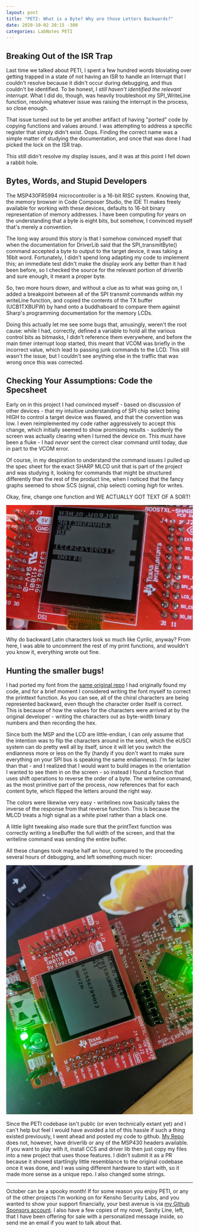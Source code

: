 ```yaml
---
layout: post
title: "PETI: What is a Byte? Why are those Letters Backwards?"
date: 2020-10-02 20:15 -300
categories: LabNotes PETI
---
```


## Breaking Out of the ISR Trap
Last time we talked about PETI, I spent a few hundred words bloviating over getting trapped in a state of not having an ISR to handle an Interrupt that I couldn't resolve because it didn't occur during debugging, and thus couldn't be identified. To be honest, I *still haven't identified the relevant interrupt*. What I did do, though, was heavily troubleshoot my SPI_WriteLine function, resolving whatever issue was raising the interrupt in the process, so close enough.

That issue turned out to be yet another artifact of having "ported" code by copying functions and values around. I was attempting to address a specific register that simply didn't exist. Oops. Finding the correct name was a simple matter of studying the documentation, and once that was done I had picked the lock on the ISR trap.

This still didn't resolve my display issues, and it was at this point I fell down a rabbit hole.

## Bytes, Words, and Stupid Developers
The MSP430FR5994 microcontroller is a 16-bit RISC system. Knowing that, the memory browser in Code Composer Studio, the IDE TI makes freely available for working with these devices, defaults to 16-bit binary representation of memory addresses. I have been computing for years on the understanding that a byte is eight bits, but somehow, I convinced myself that's merely a convention.

The long way around this story is that I somehow convinced myself that when the documentation for DriverLib said that the SPI_transmitByte() command accepted a byte to output to the target device, it was taking a 16bit word. Fortunately, I didn't spend long adapting my code to implement this; an immediate test didn't make the display work any better than it had been before, so I checked the source for the relevant portion of driverlib and sure enough, it meant a proper byte.

So, two more hours down, and without a clue as to what was going on, I added a breakpoint between all of the SPI transmit commands within my writeLine function, and copied the contents of the TX buffer (UCB1TXBUFW) by hand onto a buddhaboard to compare them against Sharp's programming documentation for the memory LCDs.

Doing this actually let me see some bugs that, amusingly, weren't the root cause: while I had, correctly, defined a variable to hold all the various control bits as bitmasks, I didn't reference them everywhere, and before the main timer interrupt loop started, this meant that VCOM was briefly in the incorrect value, which lead to passing junk commands to the LCD. This still wasn't the issue, but I couldn't see anything else in the traffic that was wrong once this was corrected.

## Checking Your Assumptions: Code the Specsheet
Early on in this project I had convinced myself - based on discussion of other devices - that my intuitive understanding of SPI chip select being HIGH to control a target device was flawed, and that the convention was low. I even reimplemented my code rather aggressively to accept this change, which initially seemed to show promising results - suddenly the screen was actually clearing when I turned the device on. This must have been a fluke - I had *never* sent the correct clear command until today, due in part to the VCOM error.

Of course, in my despiration to understand the command issues I pulled up the spec sheet for the exact SHARP MLCD unit that is part of the project and was studying it, looking for commands that might be structured differently than the rest of the product line, when I noticed that the fancy graphs seemed to show SCS (signal, chip select) coming *high* for writes.

Okay, fine, change one function and WE ACTUALLY GOT TEXT OF A SORT!

![Text on a screen with ugly graphical errors and backward letters](https://raw.githubusercontent.com/ZAdamMac/zadammac.github.io/master/_site/images/backward_characters.jpeg)

Why do backward Latin characters look so much like Cyrilic, anyway? From here, I was able to uncomment the rest of my print functions, and wouldn't you know it, everything wrote out fine.

## Hunting the smaller bugs!

I had ported my font from the [same original repo](https://github.com/astuder/MSP430-sharp-LS013B4DN02-memory-display) I had originally found my code, and for a brief moment I considered writing the font myself to correct the printtext function. As you can see, all of the chiral characters are being represented backward, even though the character order itself is correct. This is because of how the values for the characters were arrived at by the original developer - writing the characters out as byte-width binary numbers and then recording the hex.

Since both the MSP and the LCD are little-endian, I can only assume that the intention was to flip the characters around in the send, which the eUSCI system can do pretty well all by itself, since it will let you switch the endianness more or less on the fly (handy if you don't want to make sure everything on your SPI bus is speaking the same endianness). I'm far lazier than that - and I realized that I would want to build images in the orientation I wanted to see them in on the screen - so instead I found a function that uses shift operations to reverse the order of a byte. The writeline command, as the most primitive part of the process, now references that for each content byte, which flipped the letters around the right way.

The colors were likewise very easy - writelines now basically takes the inverse of the response from that reverse function. This is because the MLCD treats a high signal as a white pixel rather than a black one.

A little light tweaking also made sure that the printText function was correctly writing a lineBuffer the full width of the screen, and that the writeline command was sending the entire buffer.

All these changes took maybe half an hour, compared to the proceeding several hours of debugging, and left something much nicer:

![A nice clean display that reads "HENLO, WORLD! Patch Savage says Hi!", then displays some static numbers and the current uptime in minutes and seconds](https://raw.githubusercontent.com/ZAdamMac/zadammac.github.io/master/_site/images/forward_characters.jpeg)

Since the PETI codebase isn't public (or even technically extant yet) and I can't help but feel I would have avoided a lot of this hassle if such a thing existed previously, I went ahead and posted my code to github. [My Repo](https://github.com/ZAdamMac/msp430-mlcd) does not, however, have driverlib or any of the MSP430 headers available. If you want to play with it, install CCS and driver lib then just copy my files into a new project that uses those features. I didn't submit it as a PR because it showed startlingly little resemblance to the original codebase once it was done, and I was using different hardware to start with, so it made more sense as a unique repo. I also changed some strings.

---

October can be a spooky month! If for some reason you enjoy PETI, or any of the other projects I'm working on for Kensho Security Labs, and you wanted to show your support financially, your best avenue is via [my Github Sponsors account](https://github.com/sponsors/ZAdamMac). I also have a few copies of my novel, Sanity Line, left, that I have been offering for sale with a personalized message inside, so send me an email if you want to talk about that.